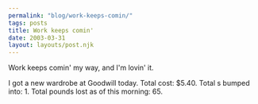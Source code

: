 ```yaml
---
permalink: "blog/work-keeps-comin/"
tags: posts
title: Work keeps comin'
date: 2003-03-31
layout: layouts/post.njk
---
```


Work keeps comin' my way, and I'm lovin' it. 

I got a new wardrobe at Goodwill today. Total cost: $5.40. Total s bumped into: 1. Total pounds lost as of this morning: 65.